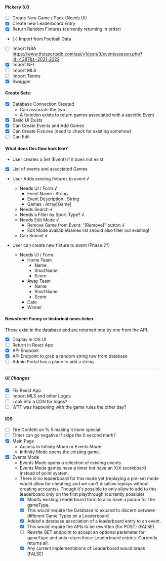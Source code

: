 #### Pickery 3.0

- [ ] Create New Game / Pack (Needs UI)
- [X] Create new Leaderboard Entry
- [X] Return Random Fixtures (currently returning in order)
- [-] Import from Football Data
- [ ] Import NBA 
    https://www.thesportsdb.com/api/v1/json/3/eventsseason.php?id=4387&s=2021-2022
- [X] Import NFL
- [ ] Import MLB
- [ ] Import Tennis
- [X] Swagger

#### Create Sets:

- [X] Database Connection Created
    - Can associate the two
    - A function exists to return games associated with a specific Event
- [X] Basic UI Exists
- [X] Can Create Events and Add Games
- [X] Can Create Fixtures (need to check for existing somehow)
- [ ] Can Edit

#### What does this flow look like?

- User creates a Set (Event) if it does not exist
- [X] List of events and associated Games
- User Adds existing fixtures to event √
    - Needs UI / Form √
        - Event Name : String 
        - Event Description : String
        - Games : Array[Game]
    - Needs Search √
    - Needs a Filter by Sport Type? √
    - Needs Edit Mode √ 
        - Remove Game from Event: "[Remove]" button √
        - Edit Mode availableGames list should also filter out existing!
    - Can Submit √

- User can create new fixture to event (Phase 2?)
    - Needs UI / Form
        - Home Team
            - Name
            - ShortName
            - Score
        - Away Team
            - Name
            - ShortName
            - Score
        - Date
        - Winner

#### Newsfeed: Funny or historical news ticker.

These exist in the database and are returned one by one from the API. 

- [X] Display in iOS UI
- [ ] Return in React App
- [X] API Endpoint
- [X] API Endpoint to grab a random string row from database
- [ ] Admin Portal has a place to add a string

----

##### UI Changes

- [X] Fix React App
- [ ] Import MLS and other Logos
- [ ] Look into a CDN for logos?
- [ ] WTF was happening with the game rules the other day?

#### iOS

- [ ] Fire Confetti on % 5 making it more special.
- [ ] Timer can go negative if skips the 0 second mark?
- [X] Main Page
    - Access to Infinity Mode or Events Mode.
    - Inifinity Mode opens the existing game.
- [X] Events Mode
    - Events Mode opens a selection of existing events.
    - Events Mode games have a timer but have an X/X scoreboard instead of point system. 
    - There is no leaderboard for this mode yet (replaying a pre-set mode would allow for cheating; and we can't disallow replays without creating accounts).
        Though it's possible to only allow to add to this leaderboard only on the first playthrough (currently possible)
        - [X] Modify existing Leaderboard form to also have a param for the gameType.
        - [x] This would require the Database to expand to discern between different Game Types on a Leaderboard
        - [X] Added a database association of a leaderboard entry to an event.
        - [X] This would require the APIs to be rewritten (for POST) (FALSE)
        - [ ] Rewrite GET endpoint to accept an optional parameter for gameType and only return those Leaderboard entries. Currently returns all. 
        - [X] Any current implementations of Leaderboard would break (FALSE)